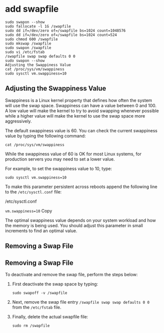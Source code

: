 # add swapfile

```text
sudo swapon --show
sudo fallocate -l 1G /swapfile
sudo dd if=/dev/zero of=/swapfile bs=1024 count=1048576
sudo dd if=/dev/zero of=/swapfile bs=1024 count=524
sudo chmod 600 /swapfile
sudo mkswap /swapfile
sudo swapon /swapfile
sudo vi /etc/fstab
/swapfile swap swap defaults 0 0
sudo swapon --show
Adjusting the Swappiness Value
cat /proc/sys/vm/swappiness
sudo sysctl vm.swappiness=10
```

## **Adjusting the Swappiness Value**

Swappiness is a Linux kernel property that defines how often the system will use the swap space. Swappiness can have a value between 0 and 100. A low value will make the kernel to try to avoid swapping whenever possible while a higher value will make the kernel to use the swap space more aggressively.

The default swappiness value is 60. You can check the current swappiness value by typing the following command:

```text
cat /proc/sys/vm/swappiness
```

While the swappiness value of 60 is OK for most Linux systems, for production servers you may need to set a lower value.

For example, to set the swappiness value to 10, type:

```text
sudo sysctl vm.swappiness=10
```

To make this parameter persistent across reboots append the following line to the `/etc/sysctl.conf` file:

/etc/sysctl.conf

`vm.swappiness=10` Copy

The optimal swappiness value depends on your system workload and how the memory is being used. You should adjust this parameter in small increments to find an optimal value.

## **Removing a Swap File**

## **Removing a Swap File**

To deactivate and remove the swap file, perform the steps below:

1. First deactivate the swap space by typing:

   ```text
   sudo swapoff -v /swapfile
   ```

2. Next, remove the swap file entry `/swapfile swap swap defaults 0 0` from the `/etc/fstab` file.
3. Finally, delete the actual swapfile file:

   ```text
   sudo rm /swapfile
   ```

